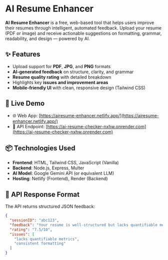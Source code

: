 # AI Resume Enhancer

**AI Resume Enhancer** is a free, web-based tool that helps users improve their resumes through intelligent, automated feedback. Upload your resume (PDF or image) and receive actionable suggestions on formatting, grammar, readability, and design — powered by AI.

## ✨ Features

- Upload support for **PDF**, **JPG**, and **PNG** formats  
- **AI-generated feedback** on structure, clarity, and grammar  
- **Resume quality rating** with detailed breakdown  
- Highlights key **issues and improvement areas**  
- **Mobile-friendly UI** with clean, responsive design (Tailwind CSS)

## 🚀 Live Demo

- 🌐 Web App: [https://airesume-enhancer.netlify.app/](https://airesume-enhancer.netlify.app/)
- 🧠 API Endpoint: [https://ai-resume-checker-nxhw.onrender.com](https://ai-resume-checker-nxhw.onrender.com)

## 📦 Technologies Used

- **Frontend**: HTML, Tailwind CSS, JavaScript (Vanilla)
- **Backend**: Node.js, Express, Multer
- **AI Model**: Google Gemini API (or equivalent LLM)
- **Hosting**: Netlify (Frontend), Render (Backend)

## 📄 API Response Format

The API returns structured JSON feedback:

```json
{
  "sessionID": "abc123",
  "feedback": "Your resume is well-structured but lacks quantifiable metrics and consistent formatting.",
  "rating": "7.5/10",
  "issues": [
    "lacks quantifiable metrics",
    "consistent formatting"
  ]
}
